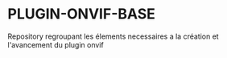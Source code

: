 # PLUGIN-ONVIF-BASE

Repository regroupant les élements necessaires a la création et l'avancement du plugin onvif
